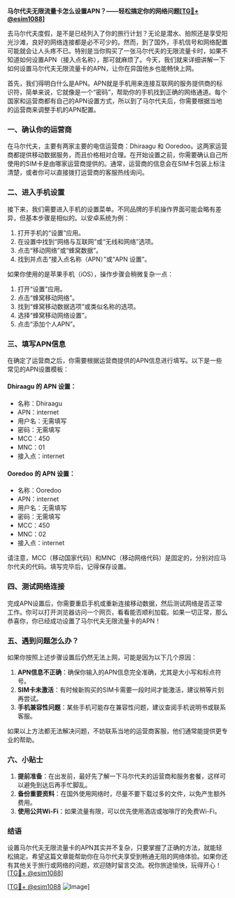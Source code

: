 **马尔代夫无限流量卡怎么设置APN？——轻松搞定你的网络问题[[TG💪+ @esim1088](https://t.me/s/esim1088)]**

去马尔代夫度假，是不是已经列入了你的旅行计划？无论是潜水、拍照还是享受阳光沙滩，良好的网络连接都是必不可少的。然而，到了国外，手机信号和网络配置可能就会让人头疼不已。特别是当你购买了一张马尔代夫的无限流量卡时，如果不知道如何设置APN（接入点名称），那可就麻烦了。今天，我们就来详细讲解一下如何设置马尔代夫无限流量卡的APN，让你在异国他乡也能畅快上网。

首先，我们得明白什么是APN。APN就是手机用来连接互联网的服务提供商的标识符，简单来说，它就像是一个“密码”，帮助你的手机找到正确的网络通道。每个国家和运营商都有自己的APN设置方式，所以到了马尔代夫后，你需要根据当地的运营商来调整手机的APN配置。

### 一、确认你的运营商

在马尔代夫，主要有两家主要的电信运营商：Dhiraagu 和 Ooredoo。这两家运营商都提供移动数据服务，而且价格相对合理。在开始设置之前，你需要确认自己所使用的SIM卡是由哪家运营商提供的。通常，运营商的信息会在SIM卡包装上标注清楚，或者你可以直接拨打运营商的客服热线询问。

### 二、进入手机设置

接下来，我们需要进入手机的设置菜单。不同品牌的手机操作界面可能会略有差异，但基本步骤是相似的。以安卓系统为例：

1. 打开手机的“设置”应用。
2. 在设置中找到“网络与互联网”或“无线和网络”选项。
3. 点击“移动网络”或“蜂窝数据”。
4. 找到并点击“接入点名称（APN）”或“APN 设置”。

如果你使用的是苹果手机（iOS），操作步骤会稍微复杂一点：

1. 打开“设置”应用。
2. 点击“蜂窝移动网络”。
3. 找到“蜂窝移动数据选项”或类似名称的选项。
4. 选择“蜂窝移动网络设置”。
5. 点击“添加个人APN”。

### 三、填写APN信息

在确定了运营商之后，你需要根据运营商提供的APN信息进行填写。以下是一些常见的APN设置模板：

#### Dhiraagu 的 APN 设置：
- 名称：Dhiraagu
- APN：internet
- 用户名：无需填写
- 密码：无需填写
- MCC：450
- MNC：01
- 接入点：internet

#### Ooredoo 的 APN 设置：
- 名称：Ooredoo
- APN：internet
- 用户名：无需填写
- 密码：无需填写
- MCC：450
- MNC：02
- 接入点：internet

请注意，MCC（移动国家代码）和MNC（移动网络代码）是固定的，分别对应马尔代夫的代码。填写完毕后，记得保存设置。

### 四、测试网络连接

完成APN设置后，你需要重启手机或重新连接移动数据，然后测试网络是否正常工作。你可以打开浏览器访问一个网页，看看能否顺利加载。如果一切正常，那么恭喜你，你已经成功设置了马尔代夫无限流量卡的APN！

### 五、遇到问题怎么办？

如果你按照上述步骤设置后仍然无法上网，可能是因为以下几个原因：

1. **APN信息不正确**：确保你输入的APN信息完全准确，尤其是大小写和标点符号。
2. **SIM卡未激活**：有时候新购买的SIM卡需要一段时间才能激活，建议稍等片刻再尝试。
3. **手机兼容性问题**：某些手机可能存在兼容性问题，建议查阅手机说明书或联系客服。

如果以上方法都无法解决问题，不妨联系当地的运营商客服，他们通常能提供更专业的帮助。

### 六、小贴士

1. **提前准备**：在出发前，最好先了解一下马尔代夫的运营商和服务套餐，这样可以避免到达后再手忙脚乱。
2. **备份重要资料**：在国外使用网络时，尽量不要下载过多的文件，以免产生额外费用。
3. **使用公共Wi-Fi**：如果流量有限，可以优先使用酒店或咖啡厅的免费Wi-Fi。

### 结语

设置马尔代夫无限流量卡的APN其实并不复杂，只要掌握了正确的方法，就能轻松搞定。希望这篇文章能帮助你在马尔代夫享受到畅通无阻的网络体验。如果你还有其他关于旅行或网络的问题，欢迎随时留言交流。祝你旅途愉快，玩得开心！[[TG💪+ @esim1088](https://t.me/s/esim1088)]

[[TG💪+ @esim1088](https://t.me/s/esim1088) ![Image](https://i.postimg.cc/4NQfJmqS/Snipaste-2025-05-13-00-14-12.png)]